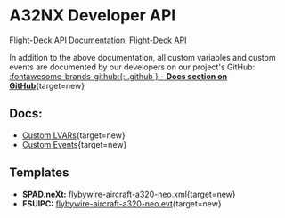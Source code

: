 # A32NX Developer API

Flight-Deck API Documentation: [Flight-Deck API](a32nx-flightdeck-api.md)

In addition to the above documentation, all custom variables and custom events are documented by our developers on our project's GitHub: [:fontawesome-brands-github:{: .github } -  **Docs section on GitHub**](https://github.com/flybywiresim/aircraft/tree/master/fbw-a32nx/docs){target=new}

## Docs:

- [Custom LVARs](https://github.com/flybywiresim/aircraft/blob/master/fbw-a32nx/docs/a320-simvars.md){target=new}
- [Custom Events](https://github.com/flybywiresim/aircraft/blob/master/fbw-a32nx/docs/a320-events.md){target=new}

## Templates

- **SPAD.neXt:** [flybywire-aircraft-a320-neo.xml](https://github.com/flybywiresim/aircraft/tree/master/fbw-a32nx/docs/SPAD.neXt){target=new}
- **FSUIPC:** [flybywire-aircraft-a320-neo.evt](https://github.com/flybywiresim/aircraft/tree/master/fbw-a32nx/docs/FSUIPC){target=new}
